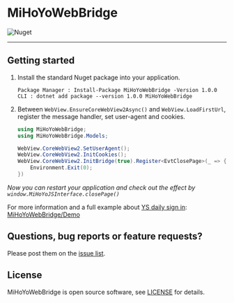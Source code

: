 ﻿MiHoYoWebBridge
===

![Nuget](https://img.shields.io/nuget/v/MiHoYoWebBridge?style=flat-square)

---   

Getting started
---

1. Install the standard Nuget package into your application.
    
    ```
    Package Manager : Install-Package MiHoYoWebBridge -Version 1.0.0
    CLI : dotnet add package --version 1.0.0 MiHoYoWebBridge
    ```
    
2. Between `WebView.EnsureCoreWebView2Async()` and `WebView.LoadFirstUrl`, register the message handler, set user-agent and cookies.

   ```csharp
   using MiHoYoWebBridge;
   using MiHoYoWebBridge.Models;
   ```
   ```csharp
   WebView.CoreWebView2.SetUserAgent();
   WebView.CoreWebView2.InitCookies();
   WebView.CoreWebView2.InitBridge(true).Register<EvtClosePage>(_ => {
       Environment.Exit(0);
   })
   ```

_Now you can restart your application and check out the effect by `window.MiHoYoJSInterface.closePage()`_   

For more information and a full example about [YS daily sign in](https://webstatic.mihoyo.com/bbs/event/signin-ys/index.html?act_id=e202009291139501): [MiHoYoWebBridge/Demo](https://github.com/HolographicHat/MiHoYoWebBridge/tree/main/Demo)

Questions, bug reports or feature requests?
---
Please post them on the [issue list](https://github.com/HolographicHat/MiHoYoWebBridge/issues).

License
---
MiHoYoWebBridge is open source software, see [LICENSE](LICENSE) for details.

